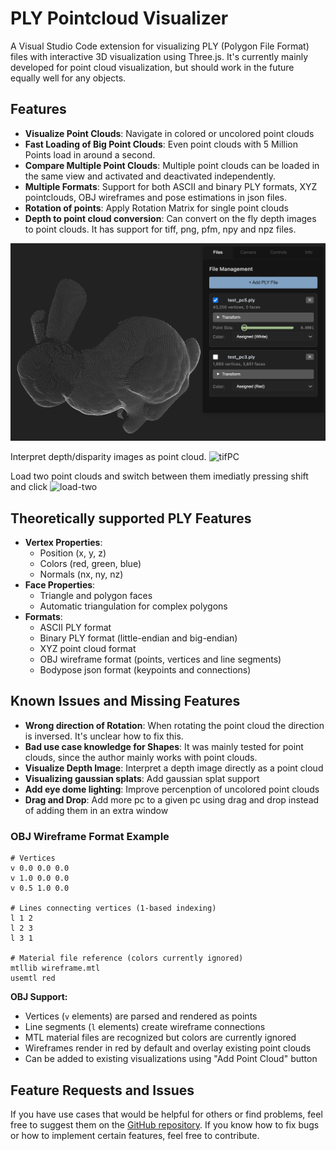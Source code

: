 # PLY Pointcloud Visualizer

A Visual Studio Code extension for visualizing PLY (Polygon File Format) files with interactive 3D visualization using Three.js. It's currently mainly developed for point cloud visualization, but should work in the future equally well for any objects.

## Features

- **Visualize Point Clouds**: Navigate in colored or uncolored point clouds
- **Fast Loading of Big Point Clouds**: Even point clouds with 5 Million Points load in around a second.
- **Compare Multiple Point Clouds**: Multiple point clouds can be loaded in the same view and activated and deactivated independently.
- **Multiple Formats**: Support for both ASCII and binary PLY formats, XYZ pointclouds, OBJ wireframes and pose estimations in json files.
- **Rotation of points**: Apply Rotation Matrix for single point clouds
- **Depth to point cloud conversion**: Can convert on the fly depth images to point clouds. It has support for tiff, png, pfm, npy and npz files.

![example-view](assets/example.png)

Interpret depth/disparity images as point cloud.
![tifPC](https://github.com/kleinicke/ply-visualizer/releases/download/v1.0.0/disp2pc.gif)

Load two point clouds and switch between them imediatly pressing shift and click
![load-two](https://github.com/kleinicke/ply-visualizer/releases/download/v0.0.14/load2.gif)

## Theoretically supported PLY Features

- **Vertex Properties**:
  - Position (x, y, z)
  - Colors (red, green, blue)
  - Normals (nx, ny, nz)
- **Face Properties**:
  - Triangle and polygon faces
  - Automatic triangulation for complex polygons
- **Formats**:
  - ASCII PLY format
  - Binary PLY format (little-endian and big-endian)
  - XYZ point cloud format
  - OBJ wireframe format (points, vertices and line segments)
  - Bodypose json format (keypoints and connections)

## Known Issues and Missing Features

- **Wrong direction of Rotation**: When rotating the point cloud the direction is inversed. It's unclear how to fix this.
- **Bad use case knowledge for Shapes**: It was mainly tested for point clouds, since the author mainly works with point clouds.
- **Visualize Depth Image**: Interpret a depth image directly as a point cloud
- **Visualizing gaussian splats**: Add gaussian splat support
- **Add eye dome lighting**: Improve percenption of uncolored point clouds
- **Drag and Drop**: Add more pc to a given pc using drag and drop instead of adding them in an extra window

### OBJ Wireframe Format Example

```
# Vertices
v 0.0 0.0 0.0
v 1.0 0.0 0.0
v 0.5 1.0 0.0

# Lines connecting vertices (1-based indexing)
l 1 2
l 2 3
l 3 1

# Material file reference (colors currently ignored)
mtllib wireframe.mtl
usemtl red
```

**OBJ Support:**

- Vertices (`v` elements) are parsed and rendered as points
- Line segments (`l` elements) create wireframe connections
- MTL material files are recognized but colors are currently ignored
- Wireframes render in red by default and overlay existing point clouds
- Can be added to existing visualizations using "Add Point Cloud" button

## Feature Requests and Issues

If you have use cases that would be helpful for others or find problems, feel free to suggest them on the [GitHub repository](https://github.com/kleinicke/ply-visualizer/issues). If you know how to fix bugs or how to implement certain features, feel free to contribute.
